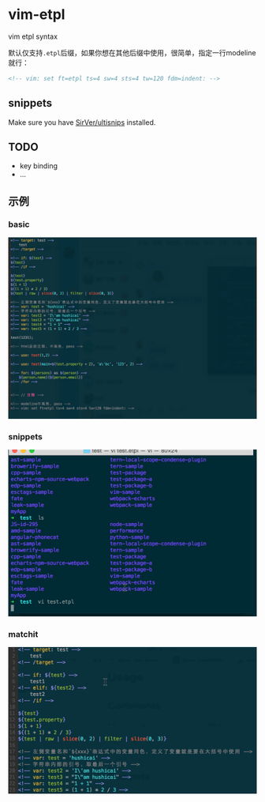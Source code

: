 # vim-etpl

vim etpl syntax

默认仅支持`.etpl`后缀，如果你想在其他后缀中使用，很简单，指定一行modeline就行：

```html
<!-- vim: set ft=etpl ts=4 sw=4 sts=4 tw=120 fdm=indent: -->
```

## snippets

Make sure you have [SirVer/ultisnips](https://github.com/SirVer/ultisnips) installed.

## TODO

* key binding
* ...

## 示例

### basic

![](./screenshots/1.png)

### snippets

![](./screenshots/2.gif)

### matchit

![](./screenshots/3.gif)
